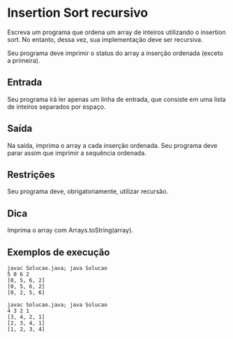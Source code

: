 # Insertion Sort recursivo
Escreva um programa que ordena um array de inteiros utilizando o insertion sort. No entanto, dessa vez, sua implementação deve ser recursiva.

Seu programa deve imprimir o status do array a inserção ordenada (exceto a primeira).

## Entrada
Seu programa irá ler apenas um linha de entrada, que consiste em uma lista de inteiros separados por espaço.

## Saída
Na saída, imprima o array a cada inserção ordenada. Seu programa deve parar assim que imprimir a sequência ordenada.

## Restrições
Seu programa deve, obrigatoriamente, utilizar recursão.

## Dica
Imprima o array com Arrays.toString(array).

## Exemplos de execução
    javac Solucao.java; java Solucao
    5 0 6 2
    [0, 5, 6, 2]
    [0, 5, 6, 2]
    [0, 2, 5, 6]

    javac Solucao.java; java Solucao
    4 3 2 1
    [3, 4, 2, 1]
    [2, 3, 4, 1]
    [1, 2, 3, 4]
